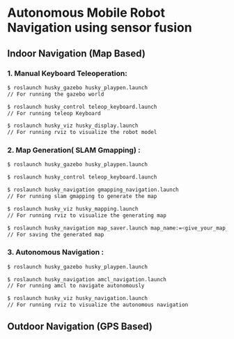 # Autonomous Mobile Robot Navigation using sensor fusion

## Indoor Navigation (Map Based)
### 1. Manual Keyboard Teleoperation:
```bash
$ roslaunch husky_gazebo husky_playpen.launch
// For running the gazebo world

$ roslaunch husky_control teleop_keyboard.launch
// For running teleop Keyboard

$ roslaunch husky_viz husky_display.launch
// For running rviz to visualize the robot model
```
### 2. Map Generation( SLAM Gmapping) :
```bash
$ roslaunch husky_gazebo husky_playpen.launch

$ roslaunch husky_control teleop_keyboard.launch

$ roslaunch husky_navigation gmapping_navigation.launch
// For running slam gmapping to generate the map

$ roslaunch husky_viz husky_mapping.launch
// For running rviz to visualize the generating map

$ roslaunch husky_navigation map_saver.launch map_name:=<give_your_map_name>
// For saving the generated map
```
### 3. Autonomous Navigation :
```bash
$ roslaunch husky_gazebo husky_playpen.launch

$ roslaunch husky_navigation amcl_navigation.launch
// For running amcl to navigate autonomously

$ roslaunch husky_viz husky_navigation.launch
// For running rviz to visualize the autonomous navigation

```


## Outdoor Navigation (GPS Based)
